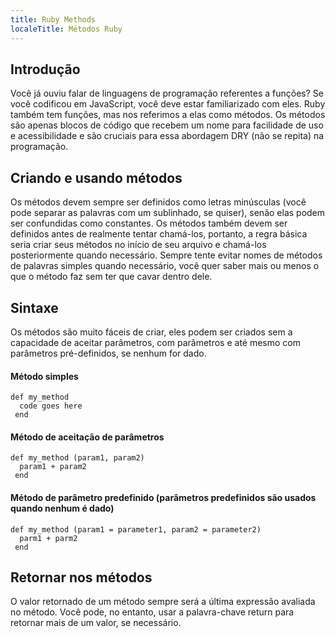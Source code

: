```yaml
---
title: Ruby Methods
localeTitle: Métodos Ruby
---
```

## Introdução

Você já ouviu falar de linguagens de programação referentes a funções? Se você codificou em JavaScript, você deve estar familiarizado com eles. Ruby também tem funções, mas nos referimos a elas como métodos. Os métodos são apenas blocos de código que recebem um nome para facilidade de uso e acessibilidade e são cruciais para essa abordagem DRY (não se repita) na programação.

## Criando e usando métodos

Os métodos devem sempre ser definidos como letras minúsculas (você pode separar as palavras com um sublinhado, se quiser), senão elas podem ser confundidas como constantes. Os métodos também devem ser definidos antes de realmente tentar chamá-los, portanto, a regra básica seria criar seus métodos no início de seu arquivo e chamá-los posteriormente quando necessário. Sempre tente evitar nomes de métodos de palavras simples quando necessário, você quer saber mais ou menos o que o método faz sem ter que cavar dentro dele.

## Sintaxe

Os métodos são muito fáceis de criar, eles podem ser criados sem a capacidade de aceitar parâmetros, com parâmetros e até mesmo com parâmetros pré-definidos, se nenhum for dado.

#### Método simples
```
def my_method 
  code goes here 
 end 
```

#### Método de aceitação de parâmetros
```
def my_method (param1, param2) 
  param1 + param2 
 end 
```

#### Método de parâmetro predefinido (parâmetros predefinidos são usados ​​quando nenhum é dado)
```
def my_method (param1 = parameter1, param2 = parameter2) 
  parm1 + parm2 
 end 
```

## Retornar nos métodos

O valor retornado de um método sempre será a última expressão avaliada no método. Você pode, no entanto, usar a palavra-chave return para retornar mais de um valor, se necessário.